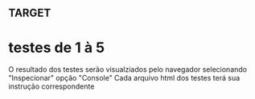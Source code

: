 ## TARGET
# testes de 1 à 5

O resultado dos testes serão visualziados pelo navegador selecionando "Inspecionar" opção "Console"
Cada arquivo html dos testes terá sua instrução correspondente

